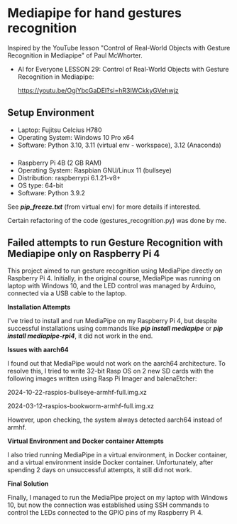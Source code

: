 # Mediapipe for hand gestures recognition
Inspired by the YouTube lesson "Control of Real-World Objects with Gesture Recognition in Mediapipe" of Paul McWhorter.

* AI for Everyone LESSON 29: Control of Real-World Objects with Gesture Recognition in Mediapipe:

  <https://youtu.be/OgiYbcGaDEI?si=hR3IWCkkyGVehwjz>

##

## Setup Environment
* Laptop: Fujitsu Celcius H780
* Operating System: Windows 10 Pro x64
* Software: Python 3.10, 3.11 (virtual env - workspace), 3.12 (Anaconda)
###
* Raspberry Pi 4B (2 GB RAM)
* Operating System: Raspbian GNU/Linux 11 (bullseye)
* Distribution: raspberrypi 6.1.21-v8+
* OS type: 64-bit
* Software: Python 3.9.2

See **_pip_freeze.txt_** (from virtual env) for more details if interested.

Certain refactoring of the code (gestures_recognition.py) was done by me.

## Failed attempts to run Gesture Recognition with Mediapipe only on Raspberry Pi 4
This project aimed to run gesture recognition using MediaPipe directly on Raspberry Pi 4. Initially, in the original course, MediaPipe was running on laptop with Windows 10, and the LED control was managed by Arduino, connected via a USB cable to the laptop.

**Installation Attempts**

I've tried to install and run MediaPipe on my Raspberry Pi 4, but despite successful installations using commands like _**pip install mediapipe**_ or _**pip install mediapipe-rpi4**_, it did not work in the end.

**Issues with aarch64**

I found out that MediaPipe would not work on the aarch64 architecture. To resolve this, I tried to write 32-bit Rasp OS on 2 new SD cards with the following images written using Rasp Pi Imager and balenaEtcher:

2024-10-22-raspios-bullseye-armhf-full.img.xz

2024-03-12-raspios-bookworm-armhf-full.img.xz

However, upon checking, the system always detected aarch64 instead of armhf.

**Virtual Environment and Docker container Attempts**

I also tried running MediaPipe in a virtual environment, in Docker container, and a virtual environment inside Docker container. Unfortunately, after spending 2 days on unsuccessful attempts, it still did not work.

**Final Solution**

Finally, I managed to run the MediaPipe project on my laptop with Windows 10, but now the connection was established using SSH commands to control the LEDs connected to the GPIO pins of my Raspberry Pi 4.

